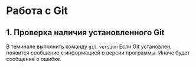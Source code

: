 # Работа с Git

## 1. Проверка наличия установленного Git

В теминале выполнить команду `git version`
Если Git установлен, появится сообщение с информацией о версии программы. Иначе будет сообщение о ошибке.
